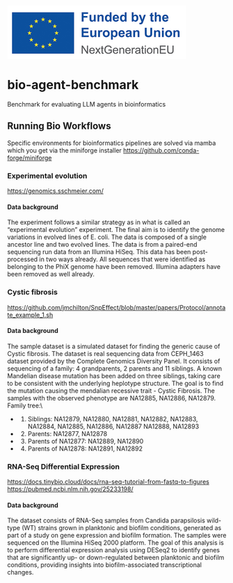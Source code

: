 ![Funded by Next Gen EU](image.png)

# bio-agent-benchmark

Benchmark for evaluating LLM agents in bioinformatics

## Running Bio Workflows
Specific environments for bioinformatics pipelines are solved via mamba which you get via the miniforge installer https://github.com/conda-forge/miniforge

### Experimental evolution
https://genomics.sschmeier.com/
#### Data background
 The experiment follows a similar strategy as in what is called an “experimental evolution” experiment. The final aim is to identify the genome variations in evolved lines of E. coli. The data is composed of a single ancestor line and two evolved lines. The data is from a paired-end sequencing run data from an Illumina HiSeq. This data has been post-processed in two ways already. All sequences that were identified as belonging to the PhiX genome have been removed. Illumina adapters have been removed as well already.

### Cystic fibrosis
https://github.com/jmchilton/SnpEffect/blob/master/papers/Protocol/annotate_example_1.sh
#### Data background
The sample dataset is a simulated dataset for finding the generic cause of Cystic fibrosis. The dataset is real sequencing data from CEPH_1463 dataset provided by the Complete Genomics Diversity Panel. It consists of sequencing of a family: 4 grandparents, 2 parents and 11 siblings. A known Mandelian disease mutation has been added on three siblings, taking care to be consistent with the underlying heplotype structure. The goal is to find the mutation causing the mendalian recessive trait - Cystic Fibrosis. The samples with the observed phenotype are
NA12885, NA12886, NA12879.
Family tree:\
* 1. Siblings: NA12879, NA12880, NA12881, NA12882, NA12883, NA12884, NA12885, NA12886, NA12887 NA12888, NA12893
* 2. Parents: NA12877, NA12878
* 3. Parents of NA12877: NA12889, NA12890
* 4. Parents of NA12878: NA12891, NA12892

### RNA-Seq Differential Expression 
https://docs.tinybio.cloud/docs/rna-seq-tutorial-from-fastq-to-figures
https://pubmed.ncbi.nlm.nih.gov/25233198/
#### Data background
The dataset consists of RNA-Seq samples from Candida parapsilosis wild-type (WT) strains grown in planktonic and biofilm conditions, generated as part of a study on gene expression and biofilm formation. The samples were sequenced on the Illumina HiSeq 2000 platform. The goal of this analysis is to perform differential expression analysis using DESeq2 to identify genes that are significantly up- or down-regulated between planktonic and biofilm conditions, providing insights into biofilm-associated transcriptional changes.
